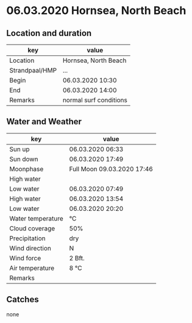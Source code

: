 # 06.03.2020 Hornsea, North Beach

## Location and duration

key | value |
----|-------|
Location | Hornsea, North Beach |
Strandpaal/HMP | ... |
Begin | 06.03.2020  10:30 |
End | 06.03.2020  14:00 |
Remarks | normal surf conditions |

## Water and Weather

key | value |
----|-------|
Sun up | 06.03.2020  06:33 |
Sun down | 06.03.2020  17:49 |
Moonphase | Full Moon 09.03.2020  17:46 |
High water | |
Low water | 06.03.2020  07:49 |
High water | 06.03.2020  13:54 |
Low water | 06.03.2020  20:20 |
Water temperature |  °C |
Cloud coverage | 50% |
Precipitation | dry |
Wind direction | N |
Wind force | 2 Bft. |
Air temperature | 8 °C |
Remarks | |

## Catches

none
